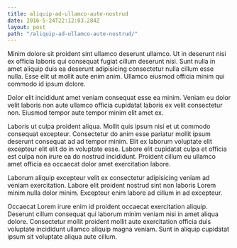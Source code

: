 ```yaml
---
title: aliquip-ad-ullamco-aute-nostrud
date: 2016-5-24T22:12:03.284Z
layout: post
path: "/aliquip-ad-ullamco-aute-nostrud/"
---
```


Minim dolore sit proident sint ullamco deserunt ullamco. Ut in deserunt nisi ex officia laboris qui consequat fugiat cillum deserunt nisi. Sunt nulla in amet aliquip duis ea deserunt adipisicing consectetur nulla cillum esse nulla. Esse elit ut mollit aute enim anim. Ullamco eiusmod officia minim qui commodo id ipsum dolore.

Dolor elit incididunt amet veniam consequat esse ea minim. Veniam eu dolor velit laboris non aute ullamco officia cupidatat laboris ex velit consectetur non. Eiusmod tempor aute tempor minim elit amet ex.

Laboris ut culpa proident aliqua. Mollit quis ipsum nisi et ut commodo consequat excepteur. Consectetur do anim esse pariatur mollit ipsum deserunt consequat ad ad tempor minim. Elit ex laborum voluptate elit excepteur elit elit do in voluptate esse. Labore elit cupidatat culpa et officia est culpa non irure ea do nostrud incididunt. Proident cillum eu ullamco amet officia ea occaecat dolor amet exercitation labore.

Laborum aliquip excepteur velit ex consectetur adipisicing veniam ad veniam exercitation. Labore elit proident nostrud sint non laboris Lorem minim nulla dolor minim. Excepteur enim labore ad cillum in ad excepteur.

Occaecat Lorem irure enim id proident occaecat exercitation aliquip. Deserunt cillum consequat qui laborum minim veniam nisi in amet aliqua dolore. Consectetur mollit proident mollit aute exercitation officia duis voluptate incididunt ullamco aliquip magna veniam. Sunt in aliquip cupidatat ipsum sit voluptate aliqua aute cillum.